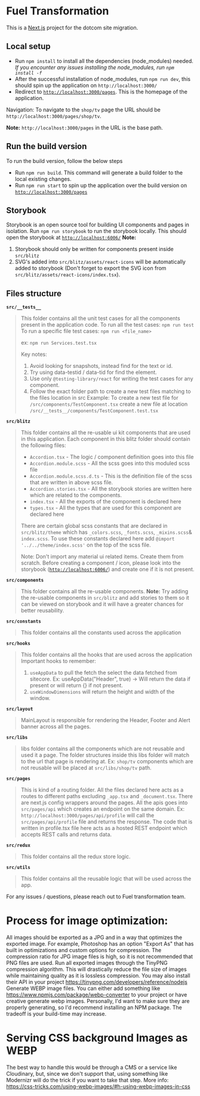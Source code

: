 
# Fuel Transformation

This is a [Next.js](https://nextjs.org/) project for the dotcom site migration.

## Local setup
- Run `npm install` to install all the dependencies (node_modules) needed.
*If you encounter any issues installing the node_modules, run `npm install -f`*
- After the successful installation of node_modules, run `npm run dev`, this should spin up the application on `http://localhost:3000/`
- Redirect to [`http://localhost:3000/pages`](http://localhost:3000/pages). This is the homepage of the application.

Navigation:
To navigate to the `shop/tv` page the URL should be `http://localhost:3000/pages/shop/tv`.

**Note:**  `http://localhost:3000/pages` in the URL is the base path.

## Run the build version

To run the build version, follow the below steps
- Run `npm run build`. This command will generate a build folder to the local existing changes.
- Run `npm run start` to spin up the application over the build version on [`http://localhost:3000/pages`](http://localhost:3000/pages)

## Storybook
Storybook is an open source tool for building UI components and pages in isolation.
Run `npm run storybook` to run the storybook locally. This should open the storybook at [`http://localhost:6006/`](http://localhost:6006/)
**Note:**
1. Storybook should only be written for components present inside `src/blitz`
2. SVG's added into `src/blitz/assets/react-icons` will be automatically added to storybook (Don't forget to export the SVG icon from `src/blitz/assets/react-icons/index.tsx`).


## Files structure

**`src/__tests__`**
> This folder contains all the unit test cases for all the components present in the application code. To run all the test cases: `npm run test` To run a specific file test cases: `npm run <file_name>`
>
> ex: `npm run Services.test.tsx`
>
> Key notes:
> 1. Avoid looking for snapshots, instead find for the text or id.
> 2. Try using data-testid / data-tid for find the element.
> 3. Use only `@testing-library/react` for writing the test cases for any component.
> 4. Follow the exact folder path to create a new test files matching to the files location in src Example: To create a new test file for `/src/components/TestComponent.tsx` create a new file at location `/src/__tests__/components/TestComponent.test.tsx`

**`src/blitz`**
> This folder contains all the re-usable ui kit components that are used in this application. Each component in this blitz folder should contain the following files:
>
> - `Accordion.tsx` - The logic / component definition goes into this file
> - `Accordion.module.scss` - All the scss goes into this moduled scss file
> - `Accordion.module.scss.d.ts` - This is the definition file of the scss that are written in above scss file.
> - `Accordion.stories.tsx` - All the storybook stories are written here which are related to the components.
> - `index.tsx` - All the exports of the component is declared here
> - `types.tsx` - All the types that are used for this component are declared here
>
> There are certain global scss constants that are declared in `src/blitz/theme` which has `_colors.scss`, `_fonts.scss`, `_mixins.scss`& `index.scss`. To use these constants declared here add `@import '../../theme/index.scss'` on the top of the scss file.
>
>Note: Don't import any material ui related items. Create them from scratch.
> Before creating a component / icon, please look into the storybook ([`http://localhost:6006/`](http://localhost:6006/)) and create one if it is not present.

**`src/components`**
> This folder contains all the re-usable components.
> **Note:** Try adding the re-usable components in `src/blitz` and add stories to them so it can be viewed on storybook and it will have a greater chances for better reusability.

**`src/constants`**
> This folder contains all the constants used across the application

**`src/hooks`**
> This folder contains all the hooks that are used across the application
> Important hooks to remember:
> 1. `useAppData` to pull the fetch the select the data fetched from sitecore.
> Ex: useAppData("Header", true) -> Will return the data if present or will return {} if not present.
> 2. `useWindowDimensions` will return the height and width of the window.

**`src/layout`**
> MainLayout is responsible for rendering the Header, Footer and Alert banner across all the pages.

**`src/libs`**
> libs folder contains all the components which are not reusable and used it a page. The folder structures inside this libs folder will match to the url that page is rendering at.
Ex: `shop/tv` components which are not reusable will be placed at `src/libs/shop/tv` path.

**`src/pages`**
> This is kind of a routing folder. All the files declared here acts as a routes to different paths excluding `_app.tsx` and `_document.tsx`. There are next.js config wrappers around the pages.
> All the apis goes into `src/pages/api` which creates an endpoint on the same domain.
> Ex: `http://localhost:3000/pages/api/profile` will call the `src/pages/api/profile` file and returns the response. The code that is written in profile.tsx file here acts as a hosted REST endpoint which accepts REST calls and returns data.

**`src/redux`**
> This folder contains all the redux store logic.

**`src/utils`**
> This folder contains all the reusable logic that will be used across the app.

For any issues / questions, please reach out to Fuel transformation team.



# Process for image optimization:
All images should be exported as a JPG and in a way that optimizes the exported image. For example, Photoshop has an option "Export As" that has built in optimizations and custom options for compression. The compression ratio for JPG image files is high, so it is not recommended that PNG files are used.
Run all exported images through the TinyPNG compression algorithm. This will drastically reduce the file size of images while maintaining quality as it is lossless compression. You may also install their API in your project https://tinypng.com/developers/reference/nodejs
Generate WEBP image files. You can either add something like https://www.npmjs.com/package/webp-converter to your project or have creative generate webp images. Personally, I'd want to make sure they are properly generating, so I'd recommend installing an NPM package. The tradeoff is your build-time may increase.

# Serving CSS background Images as WEBP
The best way to handle this would be through a CMS or a service like Cloudinary, but, since we don't support that, using something like Modernizr will do the trick if you want to take that step. More info: https://css-tricks.com/using-webp-images/#h-using-webp-images-in-css
